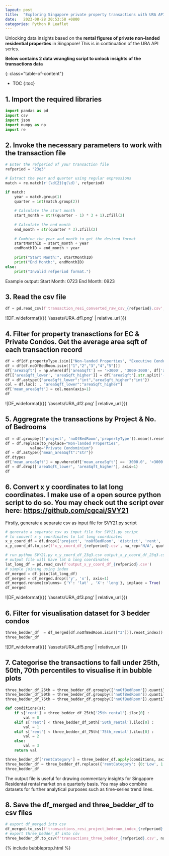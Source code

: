 ```yaml
---
layout: post
title:  "Exploring Singapore private property transactions with URA API Part 3"
date:   2023-08-28 20:53:58 +0800
categories: Python R Leaflet
---
```


Unlocking data insights based on the **rental figures of private non-landed residential properties** in Singapore! This is in continuation of the URA API series.

**Below contains 2 data wrangling script to unlock insights of the transactions data**

{: class="table-of-content"}
* TOC
{:toc}

## 1. Import the required libraries
```python
import pandas as pd
import csv
import json
import numpy as np
import re
```
## 2. Invoke the necessary parameters to work with the transaction file
```python
# Enter the refperiod of your transaction file
refperiod = "23q3"

# Extract the year and quarter using regular expressions
match = re.match(r'(\d{2})q(\d)', refperiod)

if match:
    year = match.group(1)
    quarter = int(match.group(2))
    
    # Calculate the start month
    start_month = str((quarter - 1) * 3 + 1).zfill(2)
    
    # Calculate the end month
    end_month = str(quarter * 3).zfill(2)
    
    # Combine the year and month to get the desired format
    startMonthID = start_month + year
    endMonthID = end_month + year
    
    print("Start Month:", startMonthID)
    print("End Month:", endMonthID)
else:
    print("Invalid refperiod format.")
```
Example output:
Start Month: 0723
End Month: 0923

## 3. Read the csv file
```python
df = pd.read_csv(f'transaction_resi_converted_raw_csv_{refperiod}.csv', converters = {'leaseDate': str, 'noOfBedRoom': str})
```
![DF_wideformat]({{ '/assets/URA_df1.png' | relative_url }}) 

## 4. Filter for property tranasctions for EC & Private Condos. Get the average area sqft of each transaction record
```python
df = df[df.propertyType.isin(["Non-landed Properties", "Executive Condominium"])]
df = df[df.noOfBedRoom.isin(["1","2","3","4","5"])]
df['areaSqft'] = np.where(df['areaSqft'] == '>3000', '3000-3000', df['areaSqft'])
df[['areaSqft_lower', 'areaSqft_higher']] = df['areaSqft'].str.split('-', expand=True)
df = df.astype({"areaSqft_lower":"int","areaSqft_higher":"int"})
col = df.loc[: , "areaSqft_lower":"areaSqft_higher"]
df['mean_areaSqft'] = col.mean(axis=1)
df
```
![DF_wideformat]({{ '/assets/URA_df2.png' | relative_url }}) 

## 5. Aggregrate the transactions by Project & No. of Bedrooms
```python
df = df.groupby(['project', 'noOfBedRoom','propertyType']).mean().reset_index()
df = df.replace(to_replace="Non-landed Properties",
           value="Private Condominium")
df = df.astype({"mean_areaSqft":"str"})
df.dtypes
df['mean_areaSqft'] = np.where(df['mean_areaSqft'] == '3000.0', '>3000', df['mean_areaSqft'])
df = df.drop(['areaSqft_lower', 'areaSqft_higher'], axis=1)
df
```

## 6. Convert x y coordinates to lat long coordinates. I make use of a open source python script to do so. You may check out the script over here: https://github.com/cgcai/SVY21
Firstly, generate a separate csv as input file for SVY21.py script
```python
# generate a separate csv as input file for SVY21.py script
# to convert x y coordinates to lat long coordinates
x_y_coord_df = df.drop(['project', 'noOfBedRoom', 'district', 'rent', 'mean_areaSqft'], axis=1)
x_y_coord_df.to_csv(f'x_y_coord_df_{refperiod}.csv', na_rep='N/A', quoting=csv.QUOTE_NONE, index=False)

# run python SVY21.py x_y_coord_df_23q3.csv output_x_y_coord_df_23q3.csv
# output file will have lat & long coordinates
lat_long_df = pd.read_csv(f'output_x_y_coord_df_{refperiod}.csv')
# simple joining using index
df_merged = df.join(lat_long_df)
df_merged = df_merged.drop(['y', 'x'], axis=1)
df_merged.rename(columns= {'Y': 'lat' , 'X': 'long'}, inplace = True)
df_merged
```
![DF_wideformat]({{ '/assets/URA_df3.png' | relative_url }}) 

## 6. Filter for visualisation dataset for 3 bedder condos
```python
three_bedder_df  = df_merged[df.noOfBedRoom.isin(["3"])].reset_index()
three_bedder_df
```
![DF_wideformat]({{ '/assets/URA_df5.png' | relative_url }}) 

## 7. Categorise the transactions to fall under 25th, 50th, 70th percentiles to visualise it in bubble plots
```python
three_bedder_df_25th = three_bedder_df.groupby(['noOfBedRoom']).quantile(.25).rename(columns={"rent": "25th_rental"})
three_bedder_df_50th = three_bedder_df.groupby(['noOfBedRoom']).quantile(.50).rename(columns={"rent": "50th_rental"})
three_bedder_df_75th = three_bedder_df.groupby(['noOfBedRoom']).quantile(.75).rename(columns={"rent": "75th_rental"})

def conditions(s):
    if s['rent'] < three_bedder_df_25th['25th_rental'].iloc[0] :
        val = 0
    elif s['rent'] < three_bedder_df_50th['50th_rental'].iloc[0] :
        val = 1
    elif s['rent'] < three_bedder_df_75th['75th_rental'].iloc[0] :
        val = 2
    else:
        val = 3
    return val

three_bedder_df['rentCategory'] = three_bedder_df.apply(conditions, axis=1)
three_bedder_df = three_bedder_df.replace({'rentCategory': {0:'Low', 1:'Average', 2:'High', 3:'Extreme'}})
three_bedder_df
```
The output file is useful for drawing commentary insights for Singapore Residental rental market on a quarterly basis. You may also combine datasets for further analytical purposes such as time-series trend lines.

## 8. Save the df_merged and three_bedder_df to csv files
```python
# export df_merged into csv
df_merged.to_csv(f'transactions_resi_project_bedroom_index_{refperiod}.csv', na_rep='N/A', quoting=csv.QUOTE_NONE, index=False)
# export three_bedder_df into csv
three_bedder_df.to_csv(f'transactions_three_bedder_{refperiod}.csv', na_rep='N/A', quoting=csv.QUOTE_NONE, index=False)
```


{% include bubbleprop.html %}
